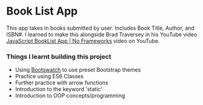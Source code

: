 # Book List App
This app takes in books submitted by user. Includes Book Title, Author, and ISBN#. I learned to make this alongside Brad Traversey in his YouTube video [JavaScript BookList App | No Frameworks](https://www.youtube.com/watch?v=JaMCxVWtW58&list=PLillGF-RfqbbnEGy3ROiLWk7JMCuSyQtX&index=7&t=0s) video on YouTube.

### Things I learnt building this project
- Using [Bootswatch](https://bootswatch.com/) to use preset Bootstrap themes
- Practice using ES6 Classes
- Further practice with arrow functions
- Introduction to the keyword 'static'
- Introduction to OOP concepts/programming
